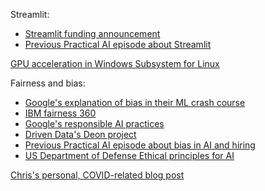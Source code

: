 Streamlit:
- [Streamlit funding announcement](https://medium.com/streamlit/announcing-streamlits-21m-series-a-ae05daa6c885)
- [Previous Practical AI episode about Streamlit](https://changelog.com/practicalai/66)

[GPU acceleration in Windows Subsystem for Linux](https://blogs.windows.com/windowsdeveloper/2020/06/17/gpu-accelerated-ml-training-inside-the-windows-subsystem-for-linux/)

Fairness and bias:
- [Google's explanation of bias in their ML crash course](https://developers.google.com/machine-learning/crash-course/fairness/types-of-bias)
- [IBM fairness 360](https://aif360.mybluemix.net/)
- [Google's responsible AI practices](https://ai.google/responsibilities/responsible-ai-practices/)
- [Driven Data's Deon project](https://deon.drivendata.org/)
- [Previous Practical AI episode about bias in AI and hiring](https://changelog.com/practicalai/17)
- [US Department of Defense Ethical principles for AI](https://www.ai.mil/docs/Ethical_Principles_for_Artificial_Intelligence.pdf)

[Chris's personal, COVID-related blog post](https://medium.com/@chrisbenson/covid-19-stole-a-beautiful-wife-mother-sister-and-grandmother-in-the-cruelest-way-imaginable-5eca2dcb5bd)